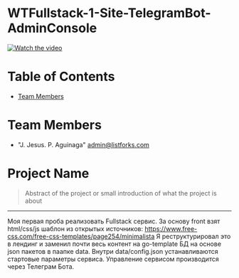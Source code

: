 # WTFullstack-1-Site-TelegramBot-AdminConsole

[![Watch the video](https://img.youtube.com/vi/mlLJmS0dBM4&t/hqdefault.jpg)](https://www.youtube.com/watch?v=mlLJmS0dBM4&t=503s)

# Table of Contents
* [Team Members](#team-members)

# <a name="team-members"></a>Team Members
* "J. Jesus. P. Aguinaga" <admin@listforks.com>

# Project Name
> Abstract of the project or small introduction of what the project is about
<hr>

Моя первая проба реализовать Fullstack сервис. 
За основу front взят html/css/js шаблон из открытых источников:
https://www.free-css.com/free-css-templates/page254/minimalista
Я реструктурировал это в лендинг и заменил почти весь контент на go-template
БД на основе json пакетов в паапке data.
Внутри data/config.json устанавливаются стартовые параметры сервиса.
  Управление сервисом производится через Телеграм Бота.
